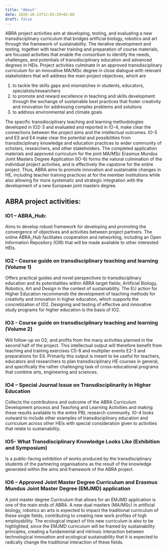 ```yaml
---
title: "About"
date: 2020-10-23T12:03:29+02:00
draft: false
---
```


ABRA project activities aim at developing, testing, and evaluating a new transdisciplinary curriculum that
bridges artificial biology, robotics and art through the framework of sustainability. The iterative development
and testing, together with teacher training and preparation of course materials, are focused activities that
enable the consortium to identify the needs, challenges, and potentials of transdisciplinary education and
advanced degrees in HEIs. Project activities culminate in an approved transdisciplinary curriculum for an
innovative MA/MSc degree in close dialogue with relevant stakeholders that will address the main project
objectives, which are

1. to tackle the skills gaps and mismatches in students, educators, specialists/researchers
2. to promote and reward excellence in teaching and skills development through the exchange of sustainable best practices that foster creativity and innovation for addressing complex problems and solutions
3. to address environmental and climate goals

The specific transdisciplinary teaching and learning methodologies developed in IO2-3 and evaluated and reported
in IO-4, make clear the connections between the project aims and the intellectual outcomes. IO-5 and E3 and E4
make clear the potential and possibilities from transdisciplinary knowledge and education practices to wider
community of scholars, researchers, and other stakeholders. The completed application materials and approved
curriculum for the joint MA/MSc Erasmus Mundus Joint Masters Degree Application (IO-6) forms the natural
culmination of the individual project activities, and is effectively the capstone for the entire project. Thus,
ABRA aims to promote innovation and sustainable changes in HE, including teacher training practices at for the
member institutions while also allowing for more systematic and strategic integration with the development of a
new European joint masters degree.

## ABRA project activities:

### IO1 – ABRA_Hub:

Aims to develop robust framework for developing and promoting the convergence of objectives and
activities between project partners. The online ABRA_Hub facilitates cooperation and networking, including an
Open Information Repository (OIR) that will be made available to other interested HEIs.

### IO2 – Course guide on transdisciplinary teaching and learning (Volume 1)

Offers practical guides and novel perspectives to transdisciplinary education and its potentialities within ABRA target fields; Artificial
Biology, Robotics, Art and Design in the context of sustainability. The EU action for Higher Education
recommends the development of teaching methods for creativity and innovation in higher education, which supports
the concretization of IO2. Designing and testing of effective and innovative study programs for higher education
is the basis of IO2.

### IO3 - Course guide on transdisciplinary teaching and learning (Volume 2)
Will follow-up on O2, and profits from the many activities planned in the second half of the project. This intellectual output will therefore benefit
from teaching and training exercises C5-8 and multiplier events E2-3 and preparations for E4. Primarily this
output is meant to be useful for teachers, educators and researchers to plan transdisciplinary HE courses in
general, and specifically the rather challenging task of cross-educational programs that combine arts,
engineering and sciences.

### IO4 – Special Journal Issue on Transdisciplinarity in Higher Education
Collects the contributions and outcome of the ABRA Curriculum Development process and Teaching and Learning Activities and making these results available
to the entire PBL research community. IO-4 looks outward to include other examples of transdisciplinary
education and curriculum across other HEIs with special consideration given to activities that relate to
sustainability.

### IO5- What Transdisciplinary Knowledge Looks Like (Exhibition and Symposium)
Is a public-facing exhibition of works produced by the transdisciplinary students of the partnering organisations as the result of the knowledge
generated within the aims and framework of the ABRA project.

### IO6 – Approved Joint Master Degree Curriculum and Erasmus Mundus Joint Master Degree (EMJMD) application
A joint master degree Curriculum that allows for an EMJMD application is one of the main ends of ABRA. A new dual
masters (MA/MSc) in artificial biology, robotics an arts is expected to impact the traditional curriculum of
these single fields, contributing to creating new work profiles of high employability. The ecological impact of
this new curriculum is also to be highlighted, since the EMJMD curriculum will be framed by sustainability
principles, creating a fundamental and intrinsic interaction between technological innovation and ecological
sustainability that it is expected to radically change the traditional interaction of these fields.

